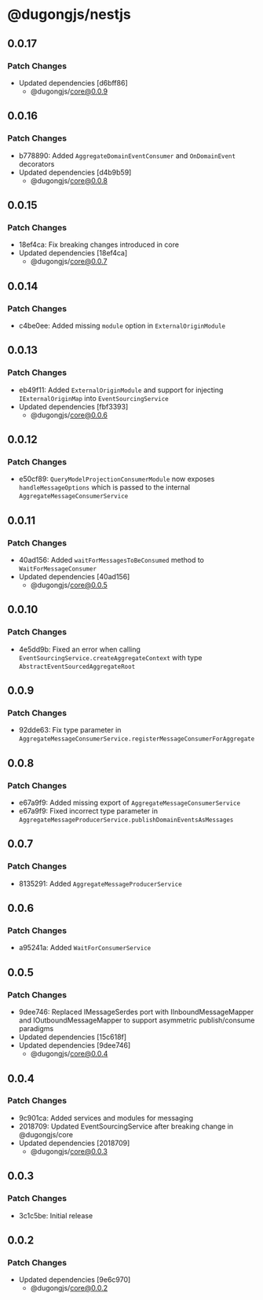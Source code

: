 # @dugongjs/nestjs

## 0.0.17

### Patch Changes

- Updated dependencies [d6bff86]
    - @dugongjs/core@0.0.9

## 0.0.16

### Patch Changes

- b778890: Added `AggregateDomainEventConsumer` and `OnDomainEvent` decorators
- Updated dependencies [d4b9b59]
    - @dugongjs/core@0.0.8

## 0.0.15

### Patch Changes

- 18ef4ca: Fix breaking changes introduced in core
- Updated dependencies [18ef4ca]
    - @dugongjs/core@0.0.7

## 0.0.14

### Patch Changes

- c4be0ee: Added missing `module` option in `ExternalOriginModule`

## 0.0.13

### Patch Changes

- eb49f11: Added `ExternalOriginModule` and support for injecting `IExternalOriginMap` into `EventSourcingService`
- Updated dependencies [fbf3393]
    - @dugongjs/core@0.0.6

## 0.0.12

### Patch Changes

- e50cf89: `QueryModelProjectionConsumerModule` now exposes `handleMessageOptions` which is passed to the internal `AggregateMessageConsumerService`

## 0.0.11

### Patch Changes

- 40ad156: Added `waitForMessagesToBeConsumed` method to `WaitForMessageConsumer`
- Updated dependencies [40ad156]
    - @dugongjs/core@0.0.5

## 0.0.10

### Patch Changes

- 4e5dd9b: Fixed an error when calling `EventSourcingService.createAggregateContext` with type `AbstractEventSourcedAggregateRoot`

## 0.0.9

### Patch Changes

- 92dde63: Fix type parameter in `AggregateMessageConsumerService.registerMessageConsumerForAggregate`

## 0.0.8

### Patch Changes

- e67a9f9: Added missing export of `AggregateMessageConsumerService`
- e67a9f9: Fixed incorrect type parameter in `AggregateMessageProducerService.publishDomainEventsAsMessages`

## 0.0.7

### Patch Changes

- 8135291: Added `AggregateMessageProducerService`

## 0.0.6

### Patch Changes

- a95241a: Added `WaitForConsumerService`

## 0.0.5

### Patch Changes

- 9dee746: Replaced IMessageSerdes port with IInboundMessageMapper and IOutboundMessageMapper to support asymmetric publish/consume paradigms
- Updated dependencies [15c618f]
- Updated dependencies [9dee746]
    - @dugongjs/core@0.0.4

## 0.0.4

### Patch Changes

- 9c901ca: Added services and modules for messaging
- 2018709: Updated EventSourcingService after breaking change in @dugongjs/core
- Updated dependencies [2018709]
    - @dugongjs/core@0.0.3

## 0.0.3

### Patch Changes

- 3c1c5be: Initial release

## 0.0.2

### Patch Changes

- Updated dependencies [9e6c970]
    - @dugongjs/core@0.0.2
